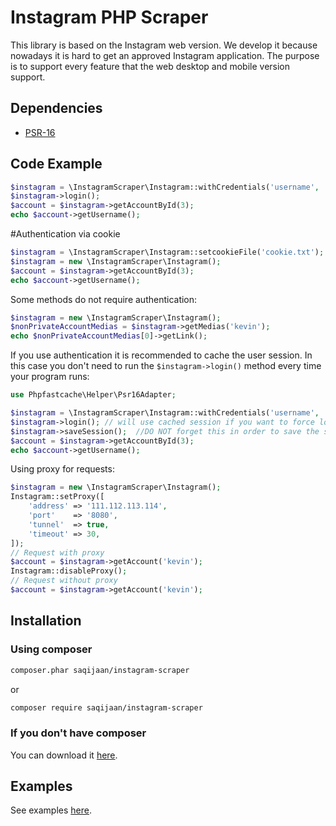 # Instagram PHP Scraper
This library is based on the Instagram web version. We develop it because nowadays it is hard to get an approved Instagram application. The purpose is to support every feature that the web desktop and mobile version support. 

## Dependencies

- [PSR-16](http://www.php-fig.org/psr/psr-16/)


## Code Example
```php
$instagram = \InstagramScraper\Instagram::withCredentials('username', 'password');
$instagram->login();
$account = $instagram->getAccountById(3);
echo $account->getUsername();
```

#Authentication via cookie
```php
$instagram = \InstagramScraper\Instagram::setcookieFile('cookie.txt');
$instagram = new \InstagramScraper\Instagram();
$account = $instagram->getAccountById(3);
echo $account->getUsername();
```

Some methods do not require authentication: 
```php
$instagram = new \InstagramScraper\Instagram();
$nonPrivateAccountMedias = $instagram->getMedias('kevin');
echo $nonPrivateAccountMedias[0]->getLink();
```

If you use authentication it is recommended to cache the user session. In this case you don't need to run the `$instagram->login()` method every time your program runs:

```php
use Phpfastcache\Helper\Psr16Adapter;

$instagram = \InstagramScraper\Instagram::withCredentials('username', 'password', new Psr16Adapter('Files'));
$instagram->login(); // will use cached session if you want to force login $instagram->login(true)
$instagram->saveSession();  //DO NOT forget this in order to save the session, otherwise have no sense
$account = $instagram->getAccountById(3);
echo $account->getUsername();
```

Using proxy for requests:

```php
$instagram = new \InstagramScraper\Instagram();
Instagram::setProxy([
    'address' => '111.112.113.114',
    'port'    => '8080',
    'tunnel'  => true,
    'timeout' => 30,
]);
// Request with proxy
$account = $instagram->getAccount('kevin');
Instagram::disableProxy();
// Request without proxy
$account = $instagram->getAccount('kevin');
```

## Installation

### Using composer

```sh
composer.phar saqijaan/instagram-scraper
```
or 
```sh
composer require saqijaan/instagram-scraper
```

### If you don't have composer
You can download it [here](https://getcomposer.org/download/).

## Examples
See examples [here](https://github.com/saqijaan/instagram-scrapper/tree/master/examples).
